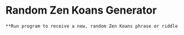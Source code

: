 # Random Zen Koans Generator 
    **Run program to receive a new, random Zen Koans phrase or riddle


